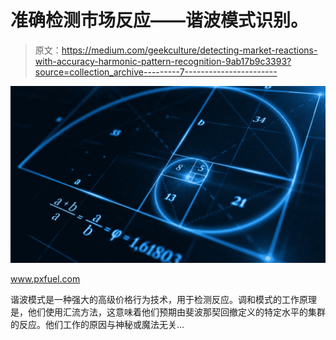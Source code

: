 # 准确检测市场反应——谐波模式识别。

> 原文：<https://medium.com/geekculture/detecting-market-reactions-with-accuracy-harmonic-pattern-recognition-9ab17b9c3393?source=collection_archive---------7----------------------->

![](img/936c627e85c0e0929e19c33b3845b387.png)

www.pxfuel.com

谐波模式是一种强大的高级价格行为技术，用于检测反应。调和模式的工作原理是，他们使用汇流方法，这意味着他们预期由斐波那契回撤定义的特定水平的集群的反应。他们工作的原因与神秘或魔法无关…